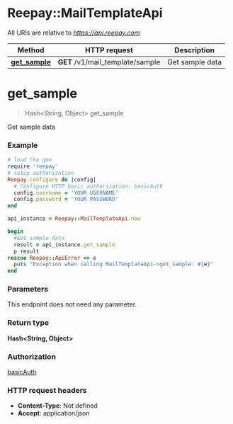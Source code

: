 # Reepay::MailTemplateApi

All URIs are relative to *https://api.reepay.com*

Method | HTTP request | Description
------------- | ------------- | -------------
[**get_sample**](MailTemplateApi.md#get_sample) | **GET** /v1/mail_template/sample | Get sample data


# **get_sample**
> Hash&lt;String, Object&gt; get_sample

Get sample data



### Example
```ruby
# load the gem
require 'reepay'
# setup authorization
Reepay.configure do |config|
  # Configure HTTP basic authorization: basicAuth
  config.username = 'YOUR USERNAME'
  config.password = 'YOUR PASSWORD'
end

api_instance = Reepay::MailTemplateApi.new

begin
  #Get sample data
  result = api_instance.get_sample
  p result
rescue Reepay::ApiError => e
  puts "Exception when calling MailTemplateApi->get_sample: #{e}"
end
```

### Parameters
This endpoint does not need any parameter.

### Return type

**Hash&lt;String, Object&gt;**

### Authorization

[basicAuth](../README.md#basicAuth)

### HTTP request headers

 - **Content-Type**: Not defined
 - **Accept**: application/json




